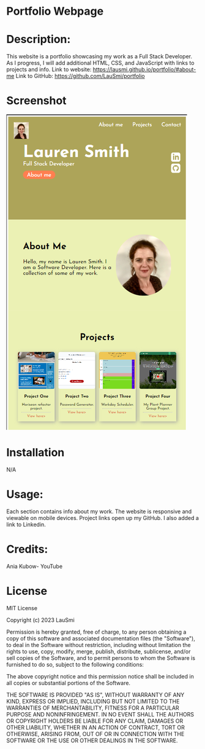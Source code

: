 # Portfolio Webpage

# Description:
This website is a portfolio showcasing my work as a Full Stack Developer. As I progress, I will add additional HTML, CSS, and JavaScript with links to projects and info. Link to website: https://lausmi.github.io/portfolio/#about-me   Link to GitHub: https://github.com/LauSmi/portfolio


# Screenshot

![Alt text](src/images/Screenshot%202023-04-22%20134945.png)

# Installation
N/A

# Usage:
Each section contains info about my work. The website is responsive and viewable on mobile devices. Project links open up my GitHub. I also added a link to Linkedin. 

# Credits:
Ania Kubow- YouTube

# License
MIT License

Copyright (c) 2023 LauSmi

Permission is hereby granted, free of charge, to any person obtaining a copy of this software and associated documentation files (the "Software"), to deal in the Software without restriction, including without limitation the rights to use, copy, modify, merge, publish, distribute, sublicense, and/or sell copies of the Software, and to permit persons to whom the Software is furnished to do so, subject to the following conditions:

The above copyright notice and this permission notice shall be included in all copies or substantial portions of the Software.

THE SOFTWARE IS PROVIDED "AS IS", WITHOUT WARRANTY OF ANY KIND, EXPRESS OR IMPLIED, INCLUDING BUT NOT LIMITED TO THE WARRANTIES OF MERCHANTABILITY, FITNESS FOR A PARTICULAR PURPOSE AND NONINFRINGEMENT. IN NO EVENT SHALL THE AUTHORS OR COPYRIGHT HOLDERS BE LIABLE FOR ANY CLAIM, DAMAGES OR OTHER LIABILITY, WHETHER IN AN ACTION OF CONTRACT, TORT OR OTHERWISE, ARISING FROM, OUT OF OR IN CONNECTION WITH THE SOFTWARE OR THE USE OR OTHER DEALINGS IN THE SOFTWARE.
